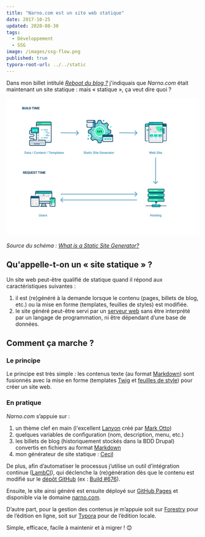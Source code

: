 ```yaml
---
title: "Narno.com est un site web statique"
date: 2017-10-25
updated: 2020-08-30
tags:
  - Développement
  - SSG
image: /images/ssg-flow.png
published: true
typora-root-url: ../../static
---
```


Dans mon billet intitulé [*Reboot du blog ?*](/blog/reboot-du-blog) j'indiquais que *Narno.com* était maintenant un site statique : mais « statique », ça veut dire quoi ?

![SSG host flow](/images/ssg-host-flow.png "SSG host flow")
<!-- break -->
*Source du schéma : [What is a Static Site Generator?](https://www.netlify.com/blog/2020/04/14/what-is-a-static-site-generator-and-3-ways-to-find-the-best-one/)*

## Qu'appelle-t-on un « site statique » ?

Un site web peut-être qualifié de statique quand il répond aux caractéristiques suivantes :

1. il est (re)généré à la demande lorsque le contenu (pages, billets de blog, etc.) ou la mise en forme (templates, feuilles de styles) est modifiée.
2. le site généré peut-être servi par un [serveur web](https://fr.m.wikipedia.org/wiki/Serveur_web) sans être interprété par un langage de programmation, ni être dépendant d’une base de données.

## Comment ça marche ?

### Le principe

Le principe est très simple : les contenus texte (au format [Markdown](https://fr.m.wikipedia.org/wiki/Markdown)) sont fusionnés avec la mise en forme (templates [Twig](https://twig.symfony.com/doc/templates.html) et [feuilles de style](https://fr.m.wikipedia.org/wiki/Feuilles_de_style_en_cascade)) pour créer un site web.

### En pratique

*Narno.com* s’appuie sur :

1. un thème clef en main (l'excellent [Lanyon](https://github.com/poole/lanyon) créé par [Mark Otto](https://github.com/mdo))
2. quelques variables de configuration (nom, description, menu, etc.)
3. les billets de blog (historiquement stockés dans la BDD Drupal) convertis en fichiers au format [Markdown](https://fr.m.wikipedia.org/wiki/Markdown)
4. mon générateur de site statique : [Cecil](https://cecil.app)

De plus, afin d’automatiser le processus j’utilise un outil d’intégration continue ([LambCI](https://github.com/lambci/lambci)), qui déclenche la (re)génération dès que le contenu est modifié sur le [dépôt GitHub](https://github.com/Narno/narno.com) (ex : [Build #676](https://lambci-buildresults-1w0y4nab0105t.s3.amazonaws.com/gh/Narno/narno.com/builds/676/536b49b7fde5e134fb6b919d503601f6.html)).

Ensuite, le site ainsi généré est ensuite déployé sur [GitHub Pages](https://github.com/Narno/narno.com/deployments/activity_log?environment=github-pages) et disponible via le domaine [narno.com](https://narno.com).

D’autre part, pour la gestion des contenus je m’appuie soit sur [Forestry](https://forestry.io/) pour de l’édition en ligne, soit sur [Typora](https://typora.io/) pour de l’édition locale.

Simple, efficace, facile à maintenir et à migrer ! 😊